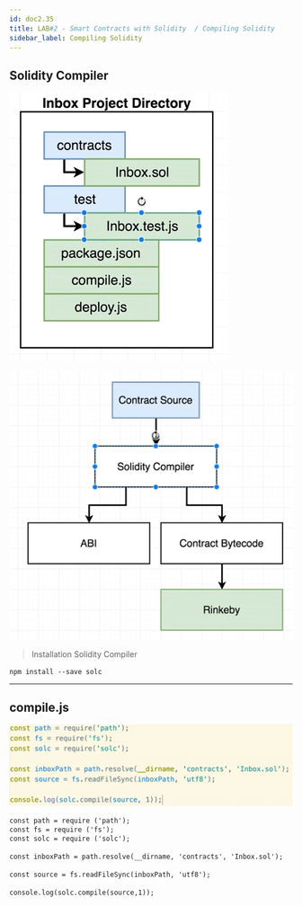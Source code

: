 ```yaml
---
id: doc2.35
title: LAB#2 - Smart Contracts with Solidity  / Compiling Solidity
sidebar_label: Compiling Solidity
---
```


## Solidity Compiler


![alt text](.\assets\Imagem35_1.jpg)


![alt text](.\assets\Imagem35_2.jpg)


> Installation Solidity Compiler

~~~
npm install --save solc

~~~


---

## compile.js

![alt text](.\assets\Imagem35_3.jpg)


~~~
const path = require ('path');
const fs = require ('fs');
const solc = require ('solc');

const inboxPath = path.resolve(__dirname, 'contracts', 'Inbox.sol');

const source = fs.readFileSync(inboxPath, 'utf8');

console.log(solc.compile(source,1));

~~~


